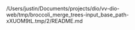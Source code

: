 /Users/justin/Documents/projects/dio/vv-dio-web/tmp/broccoli_merge_trees-input_base_path-xXUOM9tL.tmp/2/README.md